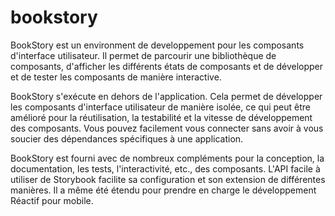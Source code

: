 # bookstory
BookStory est un environment de developpement pour les composants d'interface utilisateur. Il permet de parcourir une bibliothèque de composants, d'afficher les différents états de composants et de développer et de tester les composants de manière interactive.

BookStory s'exécute en dehors de l'application. Cela permet de développer les composants d'interface utilisateur de manière isolée, ce qui peut être amélioré pour la réutilisation, la testabilité et la vitesse de développement des composants. Vous pouvez facilement vous connecter sans avoir à vous soucier des dépendances spécifiques à une application.

BookStory est fourni avec de nombreux compléments pour la conception, la documentation, les tests, l'interactivité, etc., des composants. L'API facile à utiliser de Storybook facilite sa configuration et son extension de différentes manières. Il a même été étendu pour prendre en charge le développement Réactif pour mobile.
